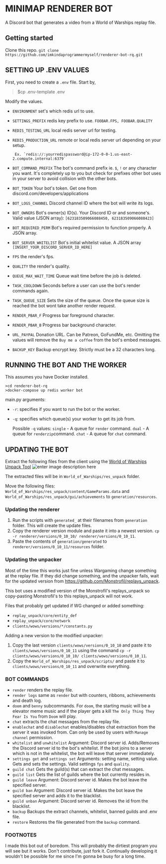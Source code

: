 # MINIMAP RENDERER BOT
A Discord bot that generates a video from a World of Warships replay file.
## Getting started
Clone this repo.
`git clone https://github.com/imkindaprogrammermyself/renderer-bot-rq.git`  

## SETTING UP .ENV VALUES
First, you need to create a `.env` file. Start by,
>$cp .env-template .env

Modify the values.

 - `ENVIRONMENT` set's which redis url to use.
 - `SETTINGS_PREFIX` redis key prefix to use. `FOOBAR.FPS,
   FOOBAR.QUALITY`
 - `REDIS_TESTING_URL` local redis server url for testing.
 - `REDIS_PRODUCTION_URL` remote or local redis server url depending on your setup.

		Ex. `redis://:yourredispassword@ip-172-0-0-1.us-east-2.compute.internal:6379`

 - `BOT_COMMAND_PREFIX` The bot's command prefix ie. `$`, `!` or any character you want. It's completely up to you but check for prefixes other bot uses in your server to avoid collision with the other bots.

 - `BOT_TOKEN` Your bot's token. Get one from discord.com/developers/applications
 - `BOT_LOGS_CHANNEL` Discord channel ID where the bot will write its logs.
 - `BOT_OWNERS` Bot's owner(s) ID(s). Your Discord ID or and someone's. Valid value (JSON array): `[623183509066088450, 623183509066088423]`
 - `BOT_REQUIRED_PERM` Bot's required permission to function properly. A JSON array.
 - `BOT_SERVER_WHITELIST` Bot's initial whitelist value. A JSON array `[INSERT_YOUR_DISCORD_SERVER_ID_HERE]`
 - `FPS` the render's fps.
 - `QUALITY` the render's quality.
 - `QUEUE_MAX_WAIT_TIME` Queue wait time before the job is deleted.
 - `TASK_COOLDOWN` Seconds before a user can use the bot's render commands again.
 - `TASK_QUEUE_SIZE` Sets the size of the queue. Once the queue size is reached the bot wont take another render request.
 - `RENDER_PBAR_F` Progress bar foreground character.
 - `RENDER_PBAR_B` Progress bar background character.
 - `URL_PAYPAL` Donation URL. Can be Patreon, GoFundMe, etc. Omitting the values will remove the `Buy me a coffee` from the bot's embed messages.
 - `BACKUP_KEY` Backup encrypt key. Strictly must be a 32 characters long.

## RUNNING THE BOT AND THE WORKER
This assumes you have Docker installed.

    >cd renderer-bot-rq
    >docker-compose up redis worker bot

main.py arguments:

 - `-r`: specifies if you want to run the bot or the worker.
 - `-q`: specifies which queue(s) your worker to get its job from.
  
	  Possible `-q` values:
	`single` - A queue for `render` command.
	`dual` - A queue for `renderzip`command.
	`chat` - A queue for `chat` command.

  ## UPDATING THE BOT
  Extract the following files from the client using the [World of Warships Unpack Tool](https://forum.worldofwarships.eu/topic/113847-all-wows-unpack-tool-unpack-game-client-resources/)
  ![enter image description here](https://i.imgur.com/Zvo1O6dl.png)
 
The extracted files will be in `World_of_Warships/res_unpack` folder.

Move the following files:
`World_of_Warships/res_unpack/content/GameParams.data` and `World_of_Warships/res_unpack/gui/achievements`
 to `generation/resources`.
### Updating the renderer

 1. Run the scripts with `generated_` at their filenames from
    `generation` folder. This will create the update files.
 2. Copy the renderer version module and paste it into a newest version.
    `cp -r renderer/versions/0_10_10/ renderer/versions/0_10_11`.
 3. Paste the contents of `generation/generated` to
    `renderer/versions/0_10_11/resources` folder.

### Updating the unpacker
Most of the time this works just fine unless Wargaming change something at the replay file. If they did change something, and the unpacker fails, wait for the updated version from https://github.com/Monstrofil/replays_unpack. 

This bot uses a modified version of the Monstrofil's replays_unpack so copy-pasting Monstrofil's to this replays_unpack will not work. 

Files that probably get updated if WG changed or added something:

 - `replay_unpack/core/entity_def`
 - `replay_unpack/core/network`
 - `clients/wows/versions/*/constants.py`

Adding a new version to the modified unpacker:

 1. Copy the last version `clients/wows/versions/0_10_10` and paste it to
    `clients/wows/versions/0_10_11` using the command `cp -r
    clients/wows/versions/0_10_10/ clients/wows/versions/0_10_11`.
 2. Copy the `World_of_Warships/res_unpack/scripts/` and paste it to
    `clients/wows/versions/0_10_11` and overwrite everything.

### BOT COMMANDS

 - `render` renders the replay file.
 - `render logs` same as `render` but with counters, ribbons,
   achievements and death log.
 - `doom` and `benny` subcommands. For `doom`, the starting music will
   be a elevator meme music and if the player gets a kill `The Only
   Thing They Fear Is You` from `Doom` will play.
 - `chat` extracts the chat messages from the replay file.
 - `enablechat` and `disablechat` enables/disables chat extraction from the server it was invoked from. Can only be used by users with `Manage channel` permission.
 - `whitelist` and `unwhitelist` Argument: Discord server id. Adds/Removes the Discord server id to the bot's whitelist. If the bot joins to a server which is not in the whitelist, the bot will leave that server immediately.
 -  `settings get` and `settings set` Arguments: setting name, setting value. Gets and sets the settings. Valid settings `fps` and `quality`.
 - `guild chat` Gets the guild(s) that can extract the chat messages.
 - `guild list` Gets the list of guilds where the bot currently resides in.
 - `guild leave` Argument: Discord server id. Makes the bot leave the specified server.
 - `guild ban` Argument: Discord server id. Makes the bot leave the specified server and adds it to the blacklist.
 - `guild unban` Argument: Discord server id. Removes the id from the blacklist.
 - `backup` Backups the extract channels, whitelist, banned guilds and .env file.
 - `restore` Restores the file generated from the `backup` command.

### FOOTNOTES
I made this bot out of boredom. This will probably the dirtiest program you will see but it works. Don't contribute, just fork it. Continually developing it wouldn't be possible for me since I'm gonna be busy for a long time.

